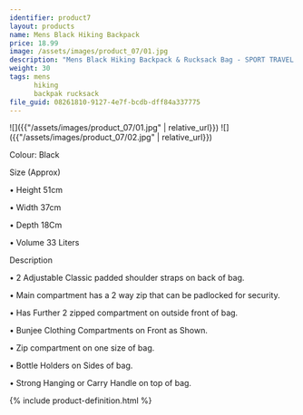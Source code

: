 ```yaml
---
identifier: product7
layout: products
name: Mens Black Hiking Backpack
price: 18.99
image: /assets/images/product_07/01.jpg
description: "Mens Black Hiking Backpack & Rucksack Bag - SPORT TRAVEL SCHOOL WORK CAMPING"
weight: 30
tags: mens
      hiking
      backpak rucksack
file_guid: 08261810-9127-4e7f-bcdb-dff84a337775
---
```


![]({{"/assets/images/product_07/01.jpg" | relative_url}})
![]({{"/assets/images/product_07/02.jpg" | relative_url}})

Colour: Black

Size (Approx)

•	Height 51cm

•	Width 37cm

•	Depth 18Cm

•	Volume 33 Liters


Description

•	2 Adjustable Classic padded shoulder straps on back of bag.

•	Main compartment has a 2 way zip that can be padlocked for security.

•	Has Further 2 zipped compartment on outside front of bag.

•	Bunjee Clothing Compartments on Front as Shown.

•	Zip compartment on one size of bag.

•	Bottle Holders on Sides of bag.

•	Strong Hanging or Carry Handle on top of bag.




<div class="call">
        {% include product-definition.html %}
</div>
<br>
<div class="powr-reviews" id="c593bcbd_1590092588"></div><script src="https://www.powr.io/powr.js?platform=html"></script>
